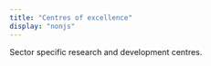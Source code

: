```yaml
---
title: "Centres of excellence"
display: "nonjs"
---
```


Sector specific research and development centres.

